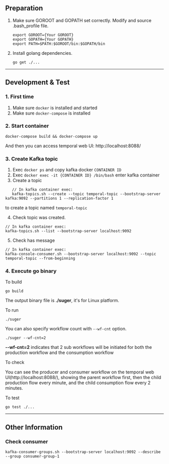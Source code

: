 ## Preparation

1. Make sure GOROOT and GOPATH set correctly.
   Modify and source .bash_profile file.
   ```
   export GOROOT={Your GOROOT}
   export GOPATH={Your GOPATH}
   export PATH=$PATH:$GOROOT/bin:$GOPATH/bin
   ```

2. Install golang dependencies.
   ```
   go get ./...
   ```
----

## Development & Test

### **1. First time**

1. Make sure `docker` is installed and started
2. Make sure `docker-compose` is installed

### **2. Start container**

`docker-compose build && docker-compose up`

And then you can access temporal web UI: http://localhost:8088/


### **3. Create Kafka topic**

1. Exec `docker ps` and copy kafka docker `CONTAINER ID`
2. Exec `docker exec -it {CONTAINER ID} /bin/bash` enter kafka container
3. Create a topic
```
   // In kafka container exec:
   kafka-topics.sh --create --topic temporal-topic --bootstrap-server kafka:9092 --partitions 1 --replication-factor 1
``` 
to create a topic named `temporal-topic`

4. Check topic was created. 
```
// In kafka container exec:
kafka-topics.sh --list --bootstrap-server localhost:9092
```
5. Check has message
```
// In kafka container exec:
kafka-console-consumer.sh --bootstrap-server localhost:9092 --topic temporal-topic --from-beginning
```


### **4. Execute go binary**

To build
```
go build
```
The output binary file is **./suger**, it's for Linux platform.

To run
```
./suger
```
You can also specify workflow count with `--wf-cnt` option. 
```
./suger --wf-cnt=2
```
**--wf-cnt=2** indicates that 2 sub workflows will be initiated for both the production workflow and the consumption workflow

To check

You can see the producer and consumer workflow on the temporal web UI(http://localhost:8088/), showing the parent workflow first, then the child production flow every minute, and the child consumption flow every 2 minutes.

To test

`go test ./...`


----

## Other Information

### Check consumer
```
kafka-consumer-groups.sh --bootstrap-server localhost:9092 --describe --group consumer-group-1
```

